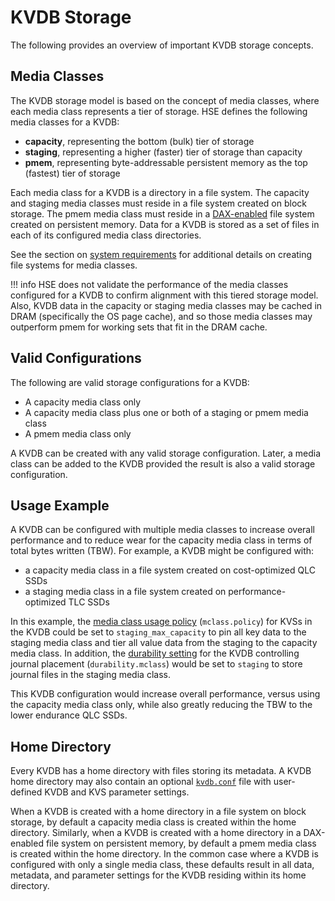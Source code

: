# KVDB Storage

The following provides an overview of important KVDB storage
concepts.

## Media Classes

The KVDB storage model is based on the concept of media classes,
where each media class represents a tier of storage.
HSE defines the following media classes for a KVDB:

* **capacity**, representing the bottom (bulk) tier of storage
* **staging**, representing a higher (faster) tier of storage than capacity
* **pmem**, representing byte-addressable persistent memory as the
top (fastest) tier of storage

Each media class for a KVDB is a directory in a file system.
The capacity and staging media classes must reside in a file system
created on block storage.
The pmem media class must reside in a
[DAX-enabled](https://www.kernel.org/doc/Documentation/filesystems/dax.txt)
file system created on persistent memory.
Data for a KVDB is stored as a set of files in each of its configured
media class directories.

See the section on [system requirements](sysreqs.md#file-system) for additional
details on creating file systems for media classes.

!!! info
    HSE does not validate the performance of the media classes configured
    for a KVDB to confirm alignment with this tiered storage model.
    Also, KVDB data in the capacity or staging media classes may be
    cached in DRAM (specifically the OS page cache), and so those media
    classes may outperform pmem for working sets that fit in the DRAM cache.


## Valid Configurations

The following are valid storage configurations for a KVDB:

* A capacity media class only
* A capacity media class plus one or both of a staging or pmem media class
* A pmem media class only

A KVDB can be created with any valid storage configuration.  Later, a media
class can be added to the KVDB provided the result is also a valid
storage configuration.

## Usage Example

A KVDB can be configured with multiple media classes to increase overall
performance and to reduce wear for the capacity media class in terms of
total bytes written (TBW).
For example, a KVDB might be configured with:

* a capacity media class in a file system created on cost-optimized QLC SSDs
* a staging media class in a file system created on performance-optimized
TLC SSDs

In this example, the [media class usage policy](params.md#media-class-usage)
(`mclass.policy`) for KVSs in the KVDB could be set to `staging_max_capacity`
to pin all key data to the staging media class and tier all value data from
the staging to the capacity media class.
In addition, the [durability setting](params.md#durability-settings)
for the KVDB controlling journal placement (`durability.mclass`) would be set
to `staging` to store journal files in the staging media class.

This KVDB configuration would increase overall performance, versus using
the capacity media class only, while also greatly reducing the TBW to the
lower endurance QLC SSDs.

## Home Directory

Every KVDB has a home directory with files storing its metadata.
A KVDB home directory may also contain an optional
[`kvdb.conf`](params.md#kvdbconf-json-file) file with
user-defined KVDB and KVS parameter settings.

When a KVDB is created with a home directory in a file system on block
storage, by default a capacity media class is created within the home directory.
Similarly, when a KVDB is created with a home directory in a DAX-enabled
file system on persistent memory, by default a pmem media class is created
within the home directory.
In the common case where a KVDB is configured with only a single media
class, these defaults result in all data, metadata, and parameter settings
for the KVDB residing within its home directory.
